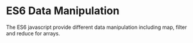 <h1> ES6 Data Manipulation</h1>
The ES6 javascript provide different data manipulation including map, filter and reduce for arrays.
